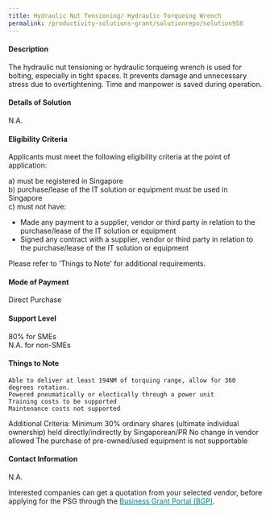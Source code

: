 ```yaml
---
title: Hydraulic Nut Tensioning/ Hydraulic Torqueing Wrench
permalink: /productivity-solutions-grant/solutionrepo/solution958
---
```


#### Description

The hydraulic nut tensioning or hydraulic torqueing wrench is used for bolting, especially in tight spaces. It prevents damage and unnecessary stress due to overtightening. Time and manpower is saved during operation.

#### Details of Solution

N.A.

#### Eligibility Criteria

Applicants must meet the following eligibility criteria at the point of application:

a) must be registered in Singapore <br>
b) purchase/lease of the IT solution or equipment must be used in Singapore <br>
c) must not have:
- Made any payment to a supplier, vendor or third party in relation to the purchase/lease of the IT solution or equipment
- Signed any contract with a supplier, vendor or third party in relation to the purchase/lease of the IT solution or equipment

Please refer to 'Things to Note' for additional requirements.

#### Mode of Payment
Direct Purchase

#### Support Level
80% for SMEs <br>
N.A. for non-SMEs

#### Things to Note
 	Able to deliver at least 194NM of torquing range, allow for 360 degrees rotation.
 	Powered pneumatically or electically through a power unit
 	Training costs to be supported
 	Maintenance costs not supported
Additional Criteria:
 Minimum 30% ordinary shares (ultimate individual ownership) held directly/indirectly by Singaporean/PR
 No change in vendor allowed
 The purchase of pre-owned/used equipment is not supportable

#### Contact Information
N.A.

Interested companies can get a quotation from your selected vendor, before applying for the PSG through the <a target='_blank' style='color:#037e8a' href='https://www.businessgrants.gov.sg/'>Business Grant Portal (BGP)</a>.
